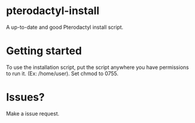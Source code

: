 # pterodactyl-install
A up-to-date and good Pterodactyl install script.

# Getting started
To use the installation script, put the script anywhere you have permissions to run it. (Ex: /home/user). Set chmod to 0755.

# Issues?
Make a issue request. 
